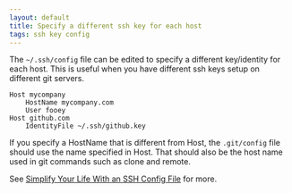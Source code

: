 ```yaml
---
layout: default
title: Specify a different ssh key for each host
tags: ssh key config
---
```


The `~/.ssh/config` file can be edited to specify a different key/identity for each host. This is useful when you have different ssh keys setup on different git servers.

```text
Host mycompany
    HostName mycompany.com
    User fooey
Host github.com
    IdentityFile ~/.ssh/github.key
```

If you specify a HostName that is different from Host, the `.git/config` file should use the name specified in Host. That should also be the host name used in git commands such as clone and remote.

See [Simplify Your Life With an SSH Config File](http://nerderati.com/2011/03/17/simplify-your-life-with-an-ssh-config-file/) for more.
